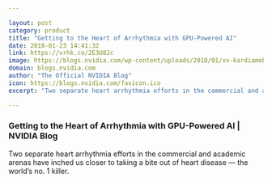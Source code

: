 ```yaml
---

layout: post
category: product
title: "Getting to the Heart of Arrhythmia with GPU-Powered AI"
date: 2018-01-23 14:41:32
link: https://vrhk.co/2E3U82c
image: https://blogs.nvidia.com/wp-content/uploads/2018/01/xx-kardiamobile-web.jpg
domain: blogs.nvidia.com
author: "The Official NVIDIA Blog"
icon: https://blogs.nvidia.com/favicon.ico
excerpt: "Two separate heart arrhythmia efforts in the commercial and academic arenas have inched us closer to taking a bite out of heart disease — the world’s no. 1 killer. "

---
```


### Getting to the Heart of Arrhythmia with GPU-Powered AI | NVIDIA Blog

Two separate heart arrhythmia efforts in the commercial and academic arenas have inched us closer to taking a bite out of heart disease — the world’s no. 1 killer. 